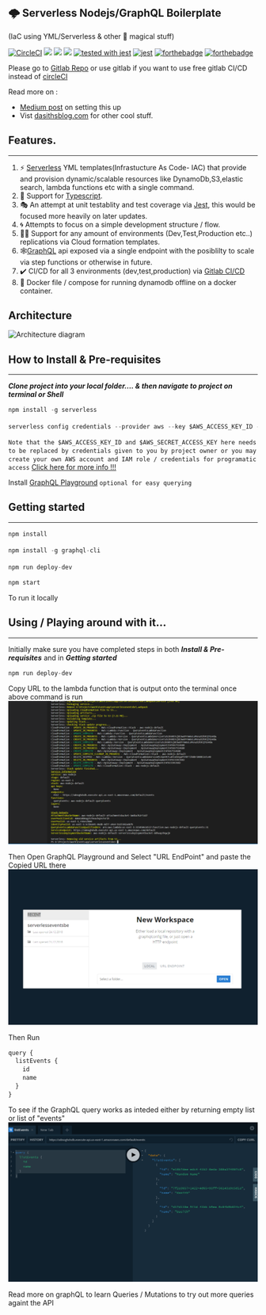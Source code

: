 
## 🌩️ Serverless Nodejs/GraphQL Boilerplate
(IaC using YML/Serverless  & other 🦄 magical stuff)

[![CircleCI](https://circleci.com/gh/DasithKuruppu/Serverless-GraphQL.svg?style=svg)](https://circleci.com/gh/DasithKuruppu/Serverless-GraphQL)
[![](https://img.shields.io/david/DasithKuruppu/serverlessGraphQL.svg)](https://github.com/DasithKuruppu/Serverless-GraphQL)
[![](https://img.shields.io/hexpm/l/plug.svg)](https://github.com/DasithKuruppu/Serverless-GraphQL)
[![](https://img.shields.io/npm/types/ts.svg)](https://github.com/DasithKuruppu/Serverless-GraphQL)
[![tested with jest](https://img.shields.io/badge/tested_with-jest-99424f.svg)](https://github.com/facebook/jest)
[![jest](https://jestjs.io/img/jest-badge.svg)](https://github.com/facebook/jest)
[![forthebadge](http://forthebadge.com/images/badges/60-percent-of-the-time-works-every-time.svg)](http://forthebadge.com)
[![forthebadge](http://forthebadge.com/images/badges/winter-is-coming.svg)](http://forthebadge.com)

Please go to [Gitlab Repo](https://gitlab.com/DasithKuruppu/serverlessgraphql) or use gitlab if you want to use free gitlab CI/CD instead of [circleCI](https://circleci.com/)

Read more on : 
* [Medium post](https://levelup.gitconnected.com/going-serverless-with-nodejs-graphql-5b34f5d280f4) on setting this up
* Vist [dasithsblog.com](https://www.dasithsblog.com/) for other cool stuff.


## Features.

---

1. ⚡ [Serverless](https://serverless.com/) YML templates(Infrastucture As Code- IAC) that provide and provision dynamic/scalable resources like DynamoDb,S3,elastic search, lambda functions etc with a single command.
2. 📜 Support for [Typescript](https://www.typescriptlang.org/).
3. 🎭 An attempt at unit testablity and test coverage via [Jest](https://jestjs.io/), this would be focused more heavily on later updates.
4. 🌀 Attempts to focus on a simple development structure / flow.
5. 🏋️‍♂️ Support for any amount of environments (Dev,Test,Production etc..) replications via Cloud formation templates.
6. 🕸️[GraphQL](https://graphql.org/) api exposed via a single endpoint with the posiblilty to scale via step functions or otherwise in future.
7. ✔️ CI/CD for all 3 environments (dev,test,production) via [Gitlab CI/CD](https://docs.gitlab.com/ee/ci/)
8. 🐋 Docker file / compose for running dynamodb offline on a docker container.


## Architecture 

![Architecture diagram](https://cdn-images-1.medium.com/max/1200/1*luzrrxaE39RRNO96vHFpAA.png)


## How to Install & Pre-requisites

---

**_Clone project into your local folder.... & then navigate to project on terminal or Shell_**

```javascript
npm install -g serverless

serverless config credentials --provider aws --key $AWS_ACCESS_KEY_ID --secret $AWS_SECRET_ACCESS_KEY
```

`Note that the $AWS_ACCESS_KEY_ID and $AWS_SECRET_ACCESS_KEY here needs to be replaced by credentials given to you by project owner or you may create your own AWS account and IAM role / credentials for programatic access`
[Click here for more info !!!](https://serverless.com/framework/docs/providers/aws/guide/credentials/)

Install [GraphQL Playground](https://github.com/prisma/graphql-playground/releases) `optional for easy querying`

## Getting started

---

```javascript
npm install

npm install -g graphql-cli

npm run deploy-dev

```

```javascript
npm start
```

To run it locally

## Using / Playing around with it...

---

Initially make sure you have completed steps in both **_Install & Pre-requisites_** and in **_Getting started_**

```javascript
npm run deploy-dev
```

Copy URL to the lambda function that is output onto the terminal once above command is run
![Terminal](./images/deploy-dev.PNG "Deploy Dev terminal")

Then Open GraphQL Playground and Select "URL EndPoint" and paste the Copied URL there
![GraphQL OpenProject](./images/GraphQLPlayground.PNG "GraphQL Open Project")

Then Run

```javascript
query {
  listEvents {
    id
    name
  }
}

```

To see if the GraphQL query works as inteded either by returning empty list or list of "events"
![GraphQLPlayground](./images/GraphQLPlay.PNG "GraphQL PLay")

Read more on graphQL to learn Queries / Mutations to try out more queries againt the API
